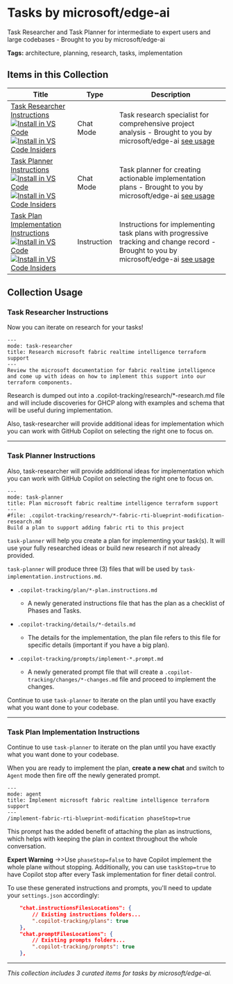 # Tasks by microsoft/edge-ai

Task Researcher and Task Planner for intermediate to expert users and large codebases - Brought to you by microsoft/edge-ai

**Tags:** architecture, planning, research, tasks, implementation

## Items in this Collection

| Title | Type | Description |
| ----- | ---- | ----------- |
| [Task Researcher Instructions](../chatmodes/task-researcher.chatmode.md)<br />[![Install in VS Code](https://img.shields.io/badge/VS_Code-Install-0098FF?style=flat-square&logo=visualstudiocode&logoColor=white)](https://aka.ms/awesome-copilot/install/chatmode?url=vscode%3Achat-mode%2Finstall%3Furl%3Dhttps%3A%2F%2Fraw.githubusercontent.com%2Fgithub%2Fawesome-copilot%2Fmain%2Fchatmodes%2Ftask-researcher.chatmode.md)<br />[![Install in VS Code Insiders](https://img.shields.io/badge/VS_Code_Insiders-Install-24bfa5?style=flat-square&logo=visualstudiocode&logoColor=white)](https://aka.ms/awesome-copilot/install/chatmode?url=vscode-insiders%3Achat-mode%2Finstall%3Furl%3Dhttps%3A%2F%2Fraw.githubusercontent.com%2Fgithub%2Fawesome-copilot%2Fmain%2Fchatmodes%2Ftask-researcher.chatmode.md) | Chat Mode | Task research specialist for comprehensive project analysis - Brought to you by microsoft/edge-ai [see usage](#task-researcher-instructions) |
| [Task Planner Instructions](../chatmodes/task-planner.chatmode.md)<br />[![Install in VS Code](https://img.shields.io/badge/VS_Code-Install-0098FF?style=flat-square&logo=visualstudiocode&logoColor=white)](https://aka.ms/awesome-copilot/install/chatmode?url=vscode%3Achat-mode%2Finstall%3Furl%3Dhttps%3A%2F%2Fraw.githubusercontent.com%2Fgithub%2Fawesome-copilot%2Fmain%2Fchatmodes%2Ftask-planner.chatmode.md)<br />[![Install in VS Code Insiders](https://img.shields.io/badge/VS_Code_Insiders-Install-24bfa5?style=flat-square&logo=visualstudiocode&logoColor=white)](https://aka.ms/awesome-copilot/install/chatmode?url=vscode-insiders%3Achat-mode%2Finstall%3Furl%3Dhttps%3A%2F%2Fraw.githubusercontent.com%2Fgithub%2Fawesome-copilot%2Fmain%2Fchatmodes%2Ftask-planner.chatmode.md) | Chat Mode | Task planner for creating actionable implementation plans - Brought to you by microsoft/edge-ai [see usage](#task-planner-instructions) |
| [Task Plan Implementation Instructions](../instructions/task-implementation.instructions.md)<br />[![Install in VS Code](https://img.shields.io/badge/VS_Code-Install-0098FF?style=flat-square&logo=visualstudiocode&logoColor=white)](https://aka.ms/awesome-copilot/install/instructions?url=vscode%3Achat-instructions%2Finstall%3Furl%3Dhttps%3A%2F%2Fraw.githubusercontent.com%2Fgithub%2Fawesome-copilot%2Fmain%2Finstructions%2Ftask-implementation.instructions.md)<br />[![Install in VS Code Insiders](https://img.shields.io/badge/VS_Code_Insiders-Install-24bfa5?style=flat-square&logo=visualstudiocode&logoColor=white)](https://aka.ms/awesome-copilot/install/instructions?url=vscode-insiders%3Achat-instructions%2Finstall%3Furl%3Dhttps%3A%2F%2Fraw.githubusercontent.com%2Fgithub%2Fawesome-copilot%2Fmain%2Finstructions%2Ftask-implementation.instructions.md) | Instruction | Instructions for implementing task plans with progressive tracking and change record - Brought to you by microsoft/edge-ai [see usage](#task-plan-implementation-instructions) |

## Collection Usage

### Task Researcher Instructions

Now you can iterate on research for your tasks!

```markdown, research.prompt.md
---
mode: task-researcher
title: Research microsoft fabric realtime intelligence terraform support
---
Review the microsoft documentation for fabric realtime intelligence
and come up with ideas on how to implement this support into our terraform components.
```

Research is dumped out into a .copilot-tracking/research/*-research.md file and will include discoveries for GHCP along with examples and schema that will be useful during implementation.

Also, task-researcher will provide additional ideas for implementation which you can work with GitHub Copilot on selecting the right one to focus on.

---

### Task Planner Instructions

Also, task-researcher will provide additional ideas for implementation which you can work with GitHub Copilot on selecting the right one to focus on.

```markdown, task-plan.prompt.md
---
mode: task-planner
title: Plan microsoft fabric realtime intelligence terraform support
---
#file: .copilot-tracking/research/*-fabric-rti-blueprint-modification-research.md
Build a plan to support adding fabric rti to this project
```

`task-planner` will help you create a plan for implementing your task(s). It will use your fully researched ideas or build new research if not already provided.

`task-planner` will produce three (3) files that will be used by `task-implementation.instructions.md`.

* `.copilot-tracking/plan/*-plan.instructions.md`

  * A newly generated instructions file that has the plan as a checklist of Phases and Tasks.
* `.copilot-tracking/details/*-details.md`

  * The details for the implementation, the plan file refers to this file for specific details (important if you have a big plan).
* `.copilot-tracking/prompts/implement-*.prompt.md`

  * A newly generated prompt file that will create a `.copilot-tracking/changes/*-changes.md` file and proceed to implement the changes.

Continue to use `task-planner` to iterate on the plan until you have exactly what you want done to your codebase.

---

### Task Plan Implementation Instructions

Continue to use `task-planner` to iterate on the plan until you have exactly what you want done to your codebase.

When you are ready to implement the plan, **create a new chat** and switch to `Agent` mode then fire off the newly generated prompt.

```markdown, implement-fabric-rti-changes.prompt.md
---
mode: agent
title: Implement microsoft fabric realtime intelligence terraform support
---
/implement-fabric-rti-blueprint-modification phaseStop=true
```

This prompt has the added benefit of attaching the plan as instructions, which helps with keeping the plan in context throughout the whole conversation.

**Expert Warning** ->>Use `phaseStop=false` to have Copilot implement the whole plane without stopping. Additionally, you can use `taskStop=true` to have Copilot stop after every Task implementation for finer detail control.

To use these generated instructions and prompts, you'll need to update your `settings.json` accordingly:

```json
    "chat.instructionsFilesLocations": {
        // Existing instructions folders...
        ".copilot-tracking/plans": true
    },
    "chat.promptFilesLocations": {
        // Existing prompts folders...
        ".copilot-tracking/prompts": true
    },
```

---

*This collection includes 3 curated items for tasks by microsoft/edge-ai.*